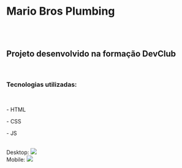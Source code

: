 <h1>Mario Bros Plumbing</h1>
<br>
<br>
<h2>Projeto desenvolvido na formação DevClub</h2>
<br>
<h3>Tecnologias utilizadas:</h3>
<br>
  <p>- HTML</p>
  <p>- CSS</p>
  <p>- JS</p>
<br> 
Desktop: <img src="https://raw.githubusercontent.com/Luiz-Romano/pumbling-co./refs/heads/main/img/desktop.png" />
<br>
Mobile: <img src="https://raw.githubusercontent.com/Luiz-Romano/pumbling-co./refs/heads/main/img/mobile.png" />
